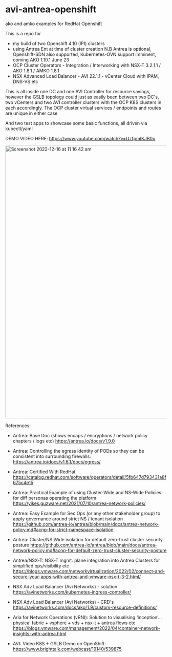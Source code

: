 # avi-antrea-openshift
ako and amko examples for RedHat Openshift

This is a repo for 
- my build of two Openshift 4.10 (IPI) clusters
- using Antrea Ent at time of cluster creation
  N.B Antrea is optional, Openshift-SDN also supported, Kubernetes-OVN support imminent, coming AKO 1.10.1 June 23
- OCP Cluster Operators - Integration / Interworking with NSX-T 3.2.1.1 / AKO 1.8.1 / AMKO 1.8.1
- NSX Advanced Load Balancer - AVI 22.1.1 - vCenter Cloud with IPAM, DNS-VS etc

This is all inside one DC and one AVI Controller for resource savings, however the GSLB topology could just as easily been between two DC's, two vCenters and two AVI controller clusters with the OCP K8S clusters in each accordingly. The OCP cluster virtual services / endpoints and routes are unique in either case

And two test apps to showcase some basic functions, all driven via kubectl/yaml

DEMO VIDEO HERE: https://www.youtube.com/watch?v=UzfpmIKJB0o

<img width="852" alt="Screenshot 2022-12-16 at 11 16 42 am" src="https://user-images.githubusercontent.com/67136481/207993547-fb147d51-618f-42f7-9bdb-40578ef8a6fa.png">

References:

- Antrea:  Base Doc (shows encaps / encryptions / network policy chapters / logs etc)
https://antrea.io/docs/v1.9.0
 
- Antrea: Controlling the egress identity of PODs so they can be consistent into surrounding firewalls:
https://antrea.io/docs/v1.6.1/docs/egress/
 
- Antrea: Certified With RedHat
https://catalog.redhat.com/software/operators/detail/5fb647d793431a8f675c4e15
 
- Antrea:  Practical Example of using Cluster-Wide and NS-Wide Policies for diff personas operating the platform 
https://yikes.guzware.net/2021/07/10/antrea-network-policies/
 
- Antrea:  Easy Example for Sec Ops (or any other stakeholder group)  to apply governance around strict NS / tenant isolation
https://github.com/antrea-io/antrea/blob/main/docs/antrea-network-policy.md#acnp-for-strict-namespace-isolation
 
- Antrea:  Cluster/NS Wide isolation for default zero-trust cluster security posture
https://github.com/antrea-io/antrea/blob/main/docs/antrea-network-policy.md#acnp-for-default-zero-trust-cluster-security-posture
 
- Antrea/NSX-T:  NSX-T mgmt. plane integration into Antrea Clusters for simplified ops/visibility etc
https://blogs.vmware.com/networkvirtualization/2022/02/connect-and-secure-your-apps-with-antrea-and-vmware-nsx-t-3-2.html/
  
- NSX Adv Load Balancer (Avi Networks) - solution
https://avinetworks.com/kubernetes-ingress-controller/

- NSX Adv Load Balancer (Avi Networks) - CRD's
https://avinetworks.com/docs/ako/1.9/custom-resource-definitions/
 
- Aria for Network Operations (vRNI): Solution to visualising ‘inception’… physical fabric + vsphere + vds + nsx-t + antrea flows etc
https://blogs.vmware.com/management/2022/04/container-network-insights-with-antrea.html
 
- AVI: Video K8S + GSLB Demo on OpenShift:
https://www.brighttalk.com/webcast/19140/539875

